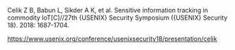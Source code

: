 Celik Z B, Babun L, Sikder A K, et al. Sensitive information tracking in commodity IoT[C]//27th {USENIX} Security Symposium ({USENIX} Security 18). 2018: 1687-1704.

https://www.usenix.org/conference/usenixsecurity18/presentation/celik
